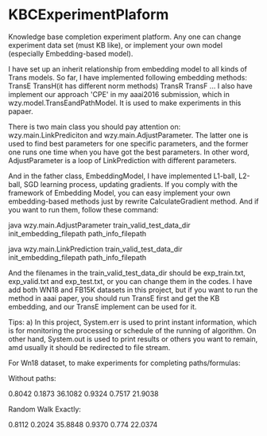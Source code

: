 # KBCExperimentPlaform
Knowledge base completion experiment platform. Any one can change experiment data set (must KB like), or implement your own model (especially Embedding-based model).

I have set up an inherit relationship from embedding model to all kinds of Trans models. So far, I have implemented following embedding methods:
TransE
TransH(it has different norm methods)
TransR
TransF
...
I also have implement our approach 'CPE' in my aaai2016 submission, which in wzy.model.TransEandPathModel. It is used to make experiments in this papaer.

There is two main class you should pay attention on: wzy.main.LinkPrediciton and wzy.main.AdjustParameter. The latter one is used to find best parameters for one specific parameters, and the former one runs one time when you have got the best parameters. In other word, AdjustParameter is a loop of LinkPrediction with different parameters.

And in the father class, EmbeddingModel, I have implemented L1-ball, L2-ball, SGD learning process, updating gradients. If you comply with the framework of Embedding Model, you can easy implement your own embedding-based methods just by rewrite CalculateGradient method. And if you want to run them, follow these command:

java wzy.main.AdjustParameter train_valid_test_data_dir init_embedding_filepath path_info_filepath

java wzy.main.LinkPrediction train_valid_test_data_dir init_embedding_filepath path_info_filepath

And the filenames in the train_valid_test_data_dir should be exp_train.txt, exp_valid.txt and exp_test.txt, or you can change them in the codes. I have add both WN18 and FB15K datasets in this project, but if you want to run the method in aaai paper, you should run TransE first and get the KB embedding, and our TransE implement can be used for it.

Tips:
a) In this project, System.err is used to print instant information, which is for monitoring the processing or schedule of the running of algorithm. On other hand, System.out is used to print results or others you want to remain, amd usually it should be redirected to file stream.

For Wn18 dataset, to make experiments for completing paths/formulas:

Without paths:

0.8042	0.1873	36.1082	0.9324	0.7517	21.9038

Random Walk Exactly:

0.8112	0.2024	35.8848	0.9370	0.774	22.0374
